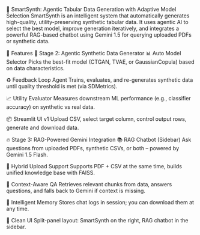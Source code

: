 🧠 SmartSynth: Agentic Tabular Data Generation with Adaptive Model Selection
SmartSynth is an intelligent system that automatically generates high-quality, utility-preserving synthetic tabular data. It uses agentic AI to select the best model, improve generation iteratively, and integrates a powerful RAG-based chatbot using Gemini 1.5 for querying uploaded PDFs or synthetic data.

🚀 Features
🌱 Stage 2: Agentic Synthetic Data Generator
📊 Auto Model Selector
Picks the best-fit model (CTGAN, TVAE, or GaussianCopula) based on data characteristics.

♻️ Feedback Loop Agent
Trains, evaluates, and re-generates synthetic data until quality threshold is met (via SDMetrics).

📈 Utility Evaluator
Measures downstream ML performance (e.g., classifier accuracy) on synthetic vs real data.

📦 Streamlit UI v1
Upload CSV, select target column, control output rows, generate and download data.

🔥 Stage 3: RAG-Powered Gemini Integration
📚 RAG Chatbot (Sidebar)
Ask questions from uploaded PDFs, synthetic CSVs, or both – powered by Gemini 1.5 Flash.

🔄 Hybrid Upload Support
Supports PDF + CSV at the same time, builds unified knowledge base with FAISS.

💬 Context-Aware QA
Retrieves relevant chunks from data, answers questions, and falls back to Gemini if context is missing.

🧠 Intelligent Memory
Stores chat logs in session; you can download them at any time.

📐 Clean UI
Split-panel layout: SmartSynth on the right, RAG chatbot in the sidebar.
